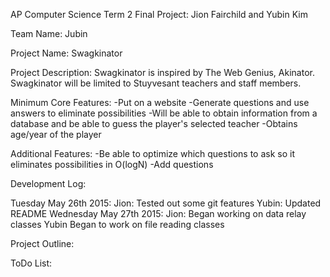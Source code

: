 AP Computer Science Term 2 Final Project: Jion Fairchild and Yubin Kim

Team Name: Jubin

Project Name: Swagkinator

Project Description: Swagkinator is inspired by The Web Genius, Akinator. Swagkinator will be limited to Stuyvesant teachers and staff members.

Minimum Core Features: -Put on a website -Generate questions and use answers to eliminate possibilities -Will be able to obtain information from a database and be able to guess the player's selected teacher -Obtains age/year of the player

Additional Features: -Be able to optimize which questions to ask so it eliminates possibilities in O(logN) -Add questions

Development Log:

Tuesday May 26th 2015: Jion: Tested out some git features Yubin: Updated README Wednesday May 27th 2015: Jion: Began working on data relay classes Yubin Began to work on file reading classes

Project Outline:

ToDo List: